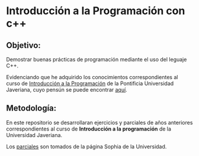# Introducción a la Programación con c++

## Objetivo:

Demostrar buenas prácticas de programación mediante el uso del leguaje C++.

Evidenciando que he adquirido los conocimientos correspondientes al curso de [Introducción a la Programación](https://sophia.javeriana.edu.co/programacion/node/297) de la Pontificia Universidad Javeriana, cuyo pensún se puede encontrar [aquí](https://sophia.javeriana.edu.co/programacion/node/297).

## Metodología:

En este repositorio se desarrollaran ejercicios y parciales de años anteriores correspondientes al curso de **Introducción a la programación** de la Universidad Javeriana.

Los [parciales](https://sophia.javeriana.edu.co/programacion/parciales?anio_acad=All&field_periodo_academico_target_id=All&field_asignatura_target_id=14&field_numero_de_parcial_target_id=All) son tomados de la página Sophia de la Universidad.
